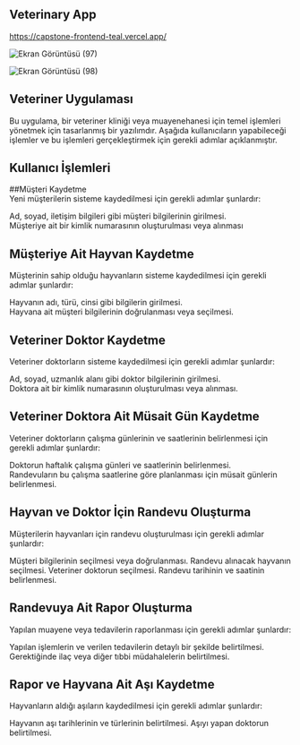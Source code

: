 ## Veterinary App
https://capstone-frontend-teal.vercel.app/ 

![Ekran Görüntüsü (97)](https://github.com/GamzeSakarya/capstone-frontend/assets/126356427/bffc06c7-e568-439d-b1b7-2f95675584b0)

![Ekran Görüntüsü (98)](https://github.com/GamzeSakarya/capstone-frontend/assets/126356427/d083c12a-f334-4960-a9e4-7d5ff3210b3f)

## Veteriner Uygulaması
Bu uygulama, bir veteriner kliniği veya muayenehanesi için temel işlemleri yönetmek için tasarlanmış bir yazılımdır. Aşağıda kullanıcıların yapabileceği işlemler ve bu işlemleri gerçekleştirmek için gerekli adımlar açıklanmıştır.

## Kullanıcı İşlemleri
##Müşteri Kaydetme  
Yeni müşterilerin sisteme kaydedilmesi için gerekli adımlar şunlardır:  

Ad, soyad, iletişim bilgileri gibi müşteri bilgilerinin girilmesi.  
Müşteriye ait bir kimlik numarasının oluşturulması veya alınması  

## Müşteriye Ait Hayvan Kaydetme
Müşterinin sahip olduğu hayvanların sisteme kaydedilmesi için gerekli adımlar şunlardır:  

Hayvanın adı, türü, cinsi gibi bilgilerin girilmesi.  
Hayvana ait müşteri bilgilerinin doğrulanması veya seçilmesi.  

## Veteriner Doktor Kaydetme  
Veteriner doktorların sisteme kaydedilmesi için gerekli adımlar şunlardır:    

Ad, soyad, uzmanlık alanı gibi doktor bilgilerinin girilmesi.  
Doktora ait bir kimlik numarasının oluşturulması veya alınması.  

## Veteriner Doktora Ait Müsait Gün Kaydetme   
Veteriner doktorların çalışma günlerinin ve saatlerinin belirlenmesi için gerekli adımlar şunlardır:    

Doktorun haftalık çalışma günleri ve saatlerinin belirlenmesi.  
Randevuların bu çalışma saatlerine göre planlanması için müsait günlerin belirlenmesi.  

## Hayvan ve Doktor İçin Randevu Oluşturma  
Müşterilerin hayvanları için randevu oluşturulması için gerekli adımlar şunlardır:  

Müşteri bilgilerinin seçilmesi veya doğrulanması.
Randevu alınacak hayvanın seçilmesi.
Veteriner doktorun seçilmesi.
Randevu tarihinin ve saatinin belirlenmesi.

## Randevuya Ait Rapor Oluşturma
Yapılan muayene veya tedavilerin raporlanması için gerekli adımlar şunlardır:

Yapılan işlemlerin ve verilen tedavilerin detaylı bir şekilde belirtilmesi.
Gerektiğinde ilaç veya diğer tıbbi müdahalelerin belirtilmesi.

## Rapor ve Hayvana Ait Aşı Kaydetme
Hayvanların aldığı aşıların kaydedilmesi için gerekli adımlar şunlardır:

Hayvanın aşı tarihlerinin ve türlerinin belirtilmesi.
Aşıyı yapan doktorun belirtilmesi.
